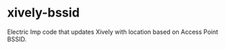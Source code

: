 xively-bssid
============

Electric Imp code that updates Xively with location based on Access Point BSSID.
